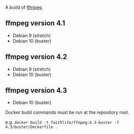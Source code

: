 A build of [ffmpeg](https://ffmpeg.org).

## ffmpeg version 4.1

- Debian 9 (stretch)
- Debian 10 (buster)

## ffmpeg version 4.2

- Debian 9 (stretch)
- Debian 10 (buster)

## ffmpeg version 4.3

- Debian 10 (buster)

Docker build commands must be run at the repository root.

e.g. `docker build -t faithlife/ffmpeg:4.3-buster -f 4.3/buster/Dockerfile .`
